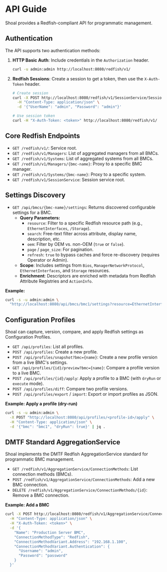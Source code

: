 # API Guide

Shoal provides a Redfish-compliant API for programmatic management.

## Authentication

The API supports two authentication methods:

1.  **HTTP Basic Auth**: Include credentials in the `Authorization` header.
    ```bash
    curl -u admin:admin http://localhost:8080/redfish/v1/
    ```

2.  **Redfish Sessions**: Create a session to get a token, then use the `X-Auth-Token` header.
    ```bash
    # Create session
    curl -X POST http://localhost:8080/redfish/v1/SessionService/Sessions \
      -H "Content-Type: application/json" \
      -d '{"UserName": "admin", "Password": "admin"}'

    # Use session token
    curl -H "X-Auth-Token: <token>" http://localhost:8080/redfish/v1/
    ```

## Core Redfish Endpoints

- `GET /redfish/v1/`: Service root.
- `GET /redfish/v1/Managers`: List of aggregated managers from all BMCs.
- `GET /redfish/v1/Systems`: List of aggregated systems from all BMCs.
- `GET /redfish/v1/Managers/{bmc-name}`: Proxy to a specific BMC manager.
- `GET /redfish/v1/Systems/{bmc-name}`: Proxy to a specific system.
- `GET /redfish/v1/SessionService`: Session service root.

## Settings Discovery

- `GET /api/bmcs/{bmc-name}/settings`: Returns discovered configurable settings for a BMC.
  - **Query Parameters:**
    - `resource`: Filter to a specific Redfish resource path (e.g., `EthernetInterfaces`, `/Storage`).
    - `search`: Free-text filter across attribute, display name, description, etc.
    - `oem`: Filter by OEM vs. non-OEM (`true` or `false`).
    - `page` / `page_size`: For pagination.
    - `refresh`: `true` to bypass caches and force re-discovery (requires Operator or Admin).
  - **Scope**: Includes settings from `Bios`, `ManagerNetworkProtocol`, `EthernetInterfaces`, and `Storage` resources.
  - **Enrichment**: Descriptors are enriched with metadata from Redfish Attribute Registries and `ActionInfo`.

**Example:**
```bash
curl -s -u admin:admin \
  "http://localhost:8080/api/bmcs/bmc1/settings?resource=EthernetInterfaces" | jq .
```

## Configuration Profiles

Shoal can capture, version, compare, and apply Redfish settings as Configuration Profiles.

- `GET /api/profiles`: List all profiles.
- `POST /api/profiles`: Create a new profile.
- `POST /api/profiles/snapshot?bmc={name}`: Create a new profile version from a live BMC's settings.
- `GET /api/profiles/{id}/preview?bmc={name}`: Compare a profile version to a live BMC.
- `POST /api/profiles/{id}/apply`: Apply a profile to a BMC (with `dryRun` or `execute` mode).
- `POST /api/profiles/diff`: Compare two profile versions.
- `POST /api/profiles/export` / `import`: Export or import profiles as JSON.

**Example: Apply a profile (dry-run)**
```bash
curl -s -u admin:admin \
  -X POST "http://localhost:8080/api/profiles/<profile-id>/apply" \
  -H "Content-Type: application/json" \
  -d '{"bmc": "bmc1", "dryRun": true}' | jq .
```

## DMTF Standard AggregationService

Shoal implements the DMTF Redfish AggregationService standard for programmatic BMC management.

- `GET /redfish/v1/AggregationService/ConnectionMethods`: List connection methods (BMCs).
- `POST /redfish/v1/AggregationService/ConnectionMethods`: Add a new BMC connection.
- `DELETE /redfish/v1/AggregationService/ConnectionMethods/{id}`: Remove a BMC connection.

**Example: Add a BMC**
```bash
curl -X POST http://localhost:8080/redfish/v1/AggregationService/ConnectionMethods \
  -H "Content-Type: application/json" \
  -H "X-Auth-Token: <token>" \
  -d '{
    "Name": "Production Server BMC",
    "ConnectionMethodType": "Redfish",
    "ConnectionMethodVariant.Address": "192.168.1.100",
    "ConnectionMethodVariant.Authentication": {
      "Username": "admin",
      "Password": "password"
    }
  }'
```
